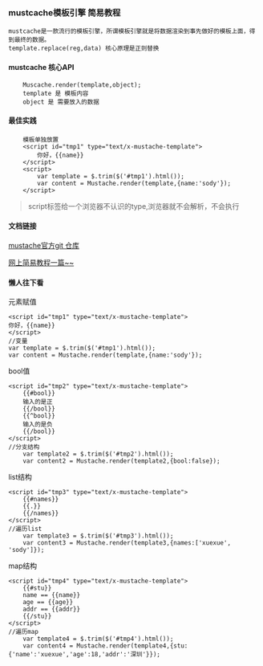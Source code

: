 ### mustcache模板引擎 简易教程
    mustcache是一款流行的模板引擎，所谓模板引擎就是将数据渲染到事先做好的模板上面，得到最终的数据。
    template.replace(reg,data) 核心原理是正则替换
    
#### mustcache 核心API
```
    Muscache.render(template,object);
    template 是 模板内容
    object 是 需要放入的数据
```
    
#### 最佳实践

```
 	模板单独放置
    <script id="tmp1" type="text/x-mustache-template">
    	你好，{{name}}
    </script>
    <script>
        var template = $.trim($('#tmp1').html());
        var content = Mustache.render(template,{name:'sody'});
    </script>
```


> script标签给一个浏览器不认识的type,浏览器就不会解析，不会执行
    
#### 文档链接
[mustache官方git 仓库](https://github.com/janl/mustache.js)

[网上简易教程一篇~~](http://web.jobbole.com/84906/)
    
#### 懒人往下看
元素赋值
```
<script id="tmp1" type="text/x-mustache-template">
你好，{{name}}
</script>
//变量
var template = $.trim($('#tmp1').html());
var content = Mustache.render(template,{name:'sody'});
```

bool值
```
<script id="tmp2" type="text/x-mustache-template">
	{{#bool}}
	输入的是正
	{{/bool}}
	{{^bool}}
	输入的是负
	{{/bool}}
</script>
//分支结构
	var template2 = $.trim($('#tmp2').html());
	var content2 = Mustache.render(template2,{bool:false});
```

list结构
```
<script id="tmp3" type="text/x-mustache-template">
	{{#names}}
	{{.}}
	{{/names}}
</script>
//遍历list
	var template3 = $.trim($('#tmp3').html());
	var content3 = Mustache.render(template3,{names:['xuexue', 'sody']});
```

map结构
```
<script id="tmp4" type="text/x-mustache-template">
	{{#stu}}
	name == {{name}}
	age == {{age}}
	addr == {{addr}}
	{{/stu}}
</script>
//遍历map
	var template4 = $.trim($('#tmp4').html());
	var content4 = Mustache.render(template4,{stu:{'name':'xuexue','age':18,'addr':'深圳'}});
```